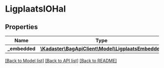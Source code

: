 # LigplaatsIOHal

## Properties
Name | Type | Description | Notes
------------ | ------------- | ------------- | -------------
**_embedded** | [**\Kadaster\BagApiClient\Model\LigplaatsEmbedded**](LigplaatsEmbedded.md) |  | [optional] 

[[Back to Model list]](../../README.md#documentation-for-models) [[Back to API list]](../../README.md#documentation-for-api-endpoints) [[Back to README]](../../README.md)

